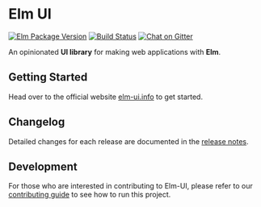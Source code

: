 # Elm UI
[![Elm Package Version](https://img.shields.io/badge/elm%20package-1.0.1-brightgreen.svg)](http://elm-ui.info/reference/ui)
[![Build Status](https://travis-ci.org/gdotdesign/elm-ui.svg?branch=master)](https://travis-ci.org/gdotdesign/elm-ui)
[![Chat on Gitter](https://img.shields.io/gitter/room/gdotdesign/elm-ui.svg)](https://gitter.im/elm_ui/Lobby)

An opinionated **UI library** for making web applications with **Elm**.

## Getting Started
Head over to the official website [elm-ui.info](http://elm-ui.info/documentation/getting-started/setup) to get started.

## Changelog
Detailed changes for each release are documented in the [release notes](https://github.com/gdotdesign/elm-ui/releases).

## Development
For those who are interested in contributing to Elm-UI, please refer to our
[contributing guide](https://github.com/gdotdesign/elm-ui/blob/master/CONTRIBUTING.md)
to see how to run this project.
